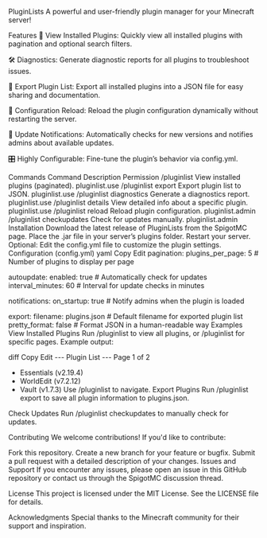 PluginLists
A powerful and user-friendly plugin manager for your Minecraft server!


Features
📜 View Installed Plugins:
Quickly view all installed plugins with pagination and optional search filters.

🛠️ Diagnostics:
Generate diagnostic reports for all plugins to troubleshoot issues.

📂 Export Plugin List:
Export all installed plugins into a JSON file for easy sharing and documentation.

🔄 Configuration Reload:
Reload the plugin configuration dynamically without restarting the server.

🔔 Update Notifications:
Automatically checks for new versions and notifies admins about available updates.

🎛️ Highly Configurable:
Fine-tune the plugin’s behavior via config.yml.

Commands
Command	Description	Permission
/pluginlist <page>	View installed plugins (paginated).	pluginlist.use
/pluginlist export	Export plugin list to JSON.	pluginlist.use
/pluginlist diagnostics	Generate a diagnostics report.	pluginlist.use
/pluginlist details <plugin>	View detailed info about a specific plugin.	pluginlist.use
/pluginlist reload	Reload plugin configuration.	pluginlist.admin
/pluginlist checkupdates	Check for updates manually.	pluginlist.admin
Installation
Download the latest release of PluginLists from the SpigotMC page.
Place the .jar file in your server’s plugins folder.
Restart your server.
Optional: Edit the config.yml file to customize the plugin settings.
Configuration (config.yml)
yaml
Copy
Edit
pagination:
  plugins_per_page: 5    # Number of plugins to display per page

autoupdate:
  enabled: true          # Automatically check for updates
  interval_minutes: 60   # Interval for update checks in minutes

notifications:
  on_startup: true       # Notify admins when the plugin is loaded

export:
  filename: plugins.json # Default filename for exported plugin list
  pretty_format: false   # Format JSON in a human-readable way
Examples
View Installed Plugins
Run /pluginlist to view all plugins, or /pluginlist <page> for specific pages.
Example output:

diff
Copy
Edit
--- Plugin List ---
Page 1 of 2
- Essentials (v2.19.4)
- WorldEdit (v7.2.12)
- Vault (v1.7.3)
Use /pluginlist <page> to navigate.
Export Plugins
Run /pluginlist export to save all plugin information to plugins.json.

Check Updates
Run /pluginlist checkupdates to manually check for updates.

Contributing
We welcome contributions! If you'd like to contribute:

Fork this repository.
Create a new branch for your feature or bugfix.
Submit a pull request with a detailed description of your changes.
Issues and Support
If you encounter any issues, please open an issue in this GitHub repository or contact us through the SpigotMC discussion thread.

License
This project is licensed under the MIT License. See the LICENSE file for details.

Acknowledgments
Special thanks to the Minecraft community for their support and inspiration.

